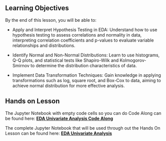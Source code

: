 
## Learning Objectives

By the end of this lesson, you will be able to:

- Apply and Interpret Hypothesis Testing in EDA: Understand how to use hypothesis testing to assess correlations and normality in data, interpreting correlation coefficients and p-values to evaluate variable relationships and distributions.

- Identify Normal and Non-Normal Distributions: Learn to use histograms, Q-Q plots, and statistical tests like Shapiro-Wilk and Kolmogorov-Smirnov to determine the distribution characteristics of data.

- Implement Data Transformation Techniques: Gain knowledge in applying transformations such as log, square root, and Box-Cox to data, aiming to achieve normal distribution for more effective analysis.


## Hands on Lesson

The Jupyter Notebook with empty code cells so you can do Code Along can be found here: **[EDA Univariate Analysis Code Along](https://github.com/data-bootcamp-v4/lessons/blob/main/5_6_eda_inf_stats_tableau/code_along_nb/6.more_on_normality_correlation.ipynb)**

The complete Jupyter Notebook that will be used through out the Hands On Lesson can be found here: **[EDA Univariate Analysis](https://github.com/data-bootcamp-v4/lessons/blob/main/5_6_eda_inf_stats_tableau/6.more_on_normality_correlation.ipynb)**